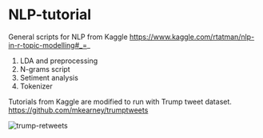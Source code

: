 # NLP-tutorial

General scripts for NLP from Kaggle
https://www.kaggle.com/rtatman/nlp-in-r-topic-modelling#_=_

1. LDA and preprocessing
2. N-grams script
3. Setiment analysis
4. Tokenizer 


Tutorials from Kaggle are modified to run with Trump tweet dataset.
https://github.com/mkearney/trumptweets


![trump-retweets](https://user-images.githubusercontent.com/32884213/40274329-31c2cb6c-5ba2-11e8-8ce8-d16f140438d7.png)
